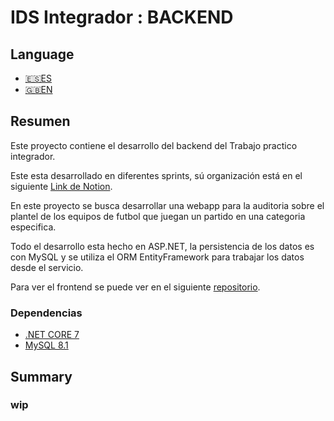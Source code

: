 <h1>IDS Integrador : BACKEND</h1>

<div>
    <h2>Language</h2>
    <ul>
        <li><a href="#es">🇪🇸ES</a></li>
        <li><a href="#en">🇬🇧EN</a></li>
    </ul>
</div>

<div id ="es">
    <h2>Resumen</h2>
    <p>Este proyecto contiene el desarrollo del backend del Trabajo practico integrador.</p>
    <p>Este esta desarrollado en diferentes sprints, sú organización está en el siguiente <a href = "https://tuti1313.notion.site/Integrador-1dca9c74b77a4b7cb0d638da4599414a?pvs=4"> Link de Notion</a>.</p>
    <p>En este proyecto se busca desarrollar una webapp para la auditoria sobre el plantel de los equipos de futbol que juegan un partido en una categoria especifica.</p>
    <p>Todo el desarrollo esta hecho en ASP.NET, la persistencia de los datos es con MySQL y se utiliza el ORM EntityFramework para trabajar los datos desde el servicio.</p>
    <p>Para ver el frontend se puede ver en el siguiente <a href ="https://github.com/tutinio1313/IDS-Integrador-Frontend">repositorio</a>.</p>
    <h3>Dependencias</h3>
    <ul>
    <li><a href= "https://dotnet.microsoft.com/en-us/download/dotnet/thank-you/sdk-7.0.401-windows-x64-installer">.NET CORE 7</a></li>
    <li><a href = "">MySQL 8.1</a></li>
    </ul>
</div>

<div id ="en">
<h2>Summary</h2>
<h3>wip </h3>
</div>
